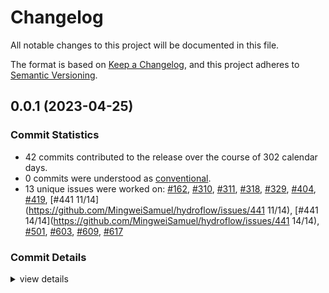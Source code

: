 # Changelog

All notable changes to this project will be documented in this file.

The format is based on [Keep a Changelog](https://keepachangelog.com/en/1.0.0/),
and this project adheres to [Semantic Versioning](https://semver.org/spec/v2.0.0.html).

## 0.0.1 (2023-04-25)

### Commit Statistics

<csr-read-only-do-not-edit/>

 - 42 commits contributed to the release over the course of 302 calendar days.
 - 0 commits were understood as [conventional](https://www.conventionalcommits.org).
 - 13 unique issues were worked on: [#162](https://github.com/MingweiSamuel/hydroflow/issues/162), [#310](https://github.com/MingweiSamuel/hydroflow/issues/310), [#311](https://github.com/MingweiSamuel/hydroflow/issues/311), [#318](https://github.com/MingweiSamuel/hydroflow/issues/318), [#329](https://github.com/MingweiSamuel/hydroflow/issues/329), [#404](https://github.com/MingweiSamuel/hydroflow/issues/404), [#419](https://github.com/MingweiSamuel/hydroflow/issues/419), [#441 11/14](https://github.com/MingweiSamuel/hydroflow/issues/441 11/14), [#441 14/14](https://github.com/MingweiSamuel/hydroflow/issues/441 14/14), [#501](https://github.com/MingweiSamuel/hydroflow/issues/501), [#603](https://github.com/MingweiSamuel/hydroflow/issues/603), [#609](https://github.com/MingweiSamuel/hydroflow/issues/609), [#617](https://github.com/MingweiSamuel/hydroflow/issues/617)

### Commit Details

<csr-read-only-do-not-edit/>

<details><summary>view details</summary>

 * **[#162](https://github.com/MingweiSamuel/hydroflow/issues/162)**
    - SerdeGraph from parser to be callable at runtime ([`17dd150`](https://github.com/MingweiSamuel/hydroflow/commit/17dd1500be1dab5f7abbd498d8f96b6ed00dba59))
 * **[#310](https://github.com/MingweiSamuel/hydroflow/issues/310)**
    - Sort ops while generating the op doc in the book ([`8193409`](https://github.com/MingweiSamuel/hydroflow/commit/8193409eff2e20c4c192b4435df609ea99ea5598))
 * **[#311](https://github.com/MingweiSamuel/hydroflow/issues/311)**
    - Better autogen of input/output specs for ops docs ([`2cbd3e7`](https://github.com/MingweiSamuel/hydroflow/commit/2cbd3e7757da427a47fdde74278de3ec8cbbf9fb))
 * **[#318](https://github.com/MingweiSamuel/hydroflow/issues/318)**
    - Reintroduce code to generate streaming/blocking annotations in docs ([`9530fd7`](https://github.com/MingweiSamuel/hydroflow/commit/9530fd7f501fd078972c6fefe3aa211f23bc1814))
 * **[#329](https://github.com/MingweiSamuel/hydroflow/issues/329)**
    - Get hydroflow to compile to WASM ([`24354d2`](https://github.com/MingweiSamuel/hydroflow/commit/24354d2e11c69e38e4e021aa4acf1525b376b2b1))
 * **[#404](https://github.com/MingweiSamuel/hydroflow/issues/404)**
    - Fix op docs "blocking" to check elided port names, fix #400 ([`608e65b`](https://github.com/MingweiSamuel/hydroflow/commit/608e65b61788376a06ab56b7f92dfd45820b4c0e))
 * **[#419](https://github.com/MingweiSamuel/hydroflow/issues/419)**
    - Encapsulate `FlatGraph`, separate `FlatGraphBuilder` ([`fceaea5`](https://github.com/MingweiSamuel/hydroflow/commit/fceaea5659ac76c2275c1487582a17b646858602))
 * **[#441 11/14](https://github.com/MingweiSamuel/hydroflow/issues/441 11/14)**
    - Remove `FlatGraph`, unify under `PartitionedGraph` ([`b640b53`](https://github.com/MingweiSamuel/hydroflow/commit/b640b532e34b29f44c768d523fbf780dba9785ff))
 * **[#441 14/14](https://github.com/MingweiSamuel/hydroflow/issues/441 14/14)**
    - Cleanup graph docs, organize method names ([`09d3b57`](https://github.com/MingweiSamuel/hydroflow/commit/09d3b57eb03f3920bd10f5c10277d3ef4f9cb0ec))
 * **[#501](https://github.com/MingweiSamuel/hydroflow/issues/501)**
    - Preserve serialize diagnostics for hydroflow graph, stop emitting expected warnings in tests ([`0c810e5`](https://github.com/MingweiSamuel/hydroflow/commit/0c810e5fdd3445923c0c7afbe651f2b4a72c115e))
 * **[#603](https://github.com/MingweiSamuel/hydroflow/issues/603)**
    - Improve operator docs page ([`4241ca0`](https://github.com/MingweiSamuel/hydroflow/commit/4241ca07bad6c8777b4e1a05c6c900cfa8276c81))
 * **[#609](https://github.com/MingweiSamuel/hydroflow/issues/609)**
    - Update syn to 2.0 ([`2e7d802`](https://github.com/MingweiSamuel/hydroflow/commit/2e7d8024f35893ef0abcb6851e370b00615f9562))
 * **[#617](https://github.com/MingweiSamuel/hydroflow/issues/617)**
    - Update `Cargo.toml`s for publishing ([`a78ff9a`](https://github.com/MingweiSamuel/hydroflow/commit/a78ff9aace6771787c2b72aad83be6ad8d49a828))
 * **Uncategorized**
    - Setup release workflow ([`32ef36f`](https://github.com/MingweiSamuel/hydroflow/commit/32ef36f0f4c7baecf1a31d845fee6359366ade47))
    - Use `HydroflowGraph` for graph writing, delete `SerdeGraph` ([`d1ef14e`](https://github.com/MingweiSamuel/hydroflow/commit/d1ef14ee459c51d5a2dd9e7ea03050772e14178c))
    - Refactor `FlatGraph` assembly into separate `FlatGraphBuilder` ([`9dd3bd9`](https://github.com/MingweiSamuel/hydroflow/commit/9dd3bd91586966484abaf01c4330d831804b1983))
    - Emit type guards inline, configurable #263 ([`c6510da`](https://github.com/MingweiSamuel/hydroflow/commit/c6510da4b4cb46ec026e3c1c69b5ce29b17c473c))
    - Separate surface doctests by operator ([`851d97d`](https://github.com/MingweiSamuel/hydroflow/commit/851d97de7ba3435bac98264f4b8679973536486a))
    - Add `hydroflow_macr/build.rs` to autogen operator book docs ([`a5de404`](https://github.com/MingweiSamuel/hydroflow/commit/a5de404cd06c10137f7584d152269327c698a65d))
    - Refactor out surface syntax diagnostics (error messages) ([`008425b`](https://github.com/MingweiSamuel/hydroflow/commit/008425bb436042524f540fc05a855f5fa5535c76))
    - Enable partitioned output on hydroflow_parser! ([`4936198`](https://github.com/MingweiSamuel/hydroflow/commit/4936198a2328057fa4115e38d49898bfd18fb3bb))
    - Add more tests, fix surface syntax bugs ([`eb62ef1`](https://github.com/MingweiSamuel/hydroflow/commit/eb62ef1a47ec58abcf6a11745667e00d69df6d93))
    - Fix surface syntax macro import issues on internal doctests and examples ([`d0be1fa`](https://github.com/MingweiSamuel/hydroflow/commit/d0be1fa76443a8adaa5a2d8ccc1f4e8a3db40280))
    - Cleanups, rename `hydroflow_core` to `hydroflow_lang` ([`c8f2b56`](https://github.com/MingweiSamuel/hydroflow/commit/c8f2b56295555c04e8240432ff686d89fccef01c))
    - Make surface syntax macro fail early for better error messages ([`cbf8a62`](https://github.com/MingweiSamuel/hydroflow/commit/cbf8a62ea24131b5092cb91aea5939764e681760))
    - Wip on codegen w/ some code cleanups ([`d29fb7f`](https://github.com/MingweiSamuel/hydroflow/commit/d29fb7fc275c2774be3f5c08b75f12fdaf6970ff))
    - Add #![allow(clippy::explicit_auto_deref)] due to false positives ([`20382f1`](https://github.com/MingweiSamuel/hydroflow/commit/20382f13d9baf49ee896a6c643bb25788aff2db0))
    - Cleanup and rearrange hydroflow_core graph code ([`49476d3`](https://github.com/MingweiSamuel/hydroflow/commit/49476d397e14a8616e8a963451f19f9752befaa6))
    - Separate into FlatGraph and PartitionedGraph ([`13b7830`](https://github.com/MingweiSamuel/hydroflow/commit/13b783098b5b87ff0e1819b5e5fbb16395c9e308))
    - Move hydroflow macro code into hydroflow_core ([`2623c70`](https://github.com/MingweiSamuel/hydroflow/commit/2623c70b80431a0d6a5e3531f93e3248443af03a))
    - Fix unused method and complex type lints ([`70727c0`](https://github.com/MingweiSamuel/hydroflow/commit/70727c04fd6062b9e6c01799dd87f94bada19cd3))
    - Display handoffs separately in mermaid ([`a913dc6`](https://github.com/MingweiSamuel/hydroflow/commit/a913dc67655e5c934d05576e4bf8ecac9551afdf))
    - Add handling of multi-edges, insertion of handoffs ([`dc8f2db`](https://github.com/MingweiSamuel/hydroflow/commit/dc8f2db9e02304964c2f36caa11891c971c385f7))
    - Subgraph partitioning algorithm working ([`cc8c29c`](https://github.com/MingweiSamuel/hydroflow/commit/cc8c29ccb52e662b80989904b32bb7ef8b487c28))
    - Add checker for operator arity ([`8e7f85a`](https://github.com/MingweiSamuel/hydroflow/commit/8e7f85a7681e62354d5640fd95a703247b984bfb))
    - Cleanup old code, add helpful comments ([`0fe0f40`](https://github.com/MingweiSamuel/hydroflow/commit/0fe0f40dd49bcd1164032ea331f06c209de2ce16))
    - Add mermaid rendering of surface syntax ([`09c9647`](https://github.com/MingweiSamuel/hydroflow/commit/09c964784006898825f1a91893dc20c30bc7853f))
    - New parsing with nice error messages ([`b896108`](https://github.com/MingweiSamuel/hydroflow/commit/b896108792a809e4cbc5053d5214a891c37d330b))
    - WIP issues with keeping spans around, idx collision ([`c963290`](https://github.com/MingweiSamuel/hydroflow/commit/c963290d0e838031d2e0b9a29ce89fb2af047629))
    - Parse updated arrow syntax ([`b7f131c`](https://github.com/MingweiSamuel/hydroflow/commit/b7f131ce38cffc6c8491c778500ceb32d44221d8))
    - Implement basic arrow syntax ([`de8ed49`](https://github.com/MingweiSamuel/hydroflow/commit/de8ed492c1220a131052544079085f44266fe87f))
    - Hydroflow_macro boilerplate ([`b2a8b85`](https://github.com/MingweiSamuel/hydroflow/commit/b2a8b853907ee93ad02ceeb39b95da08a0970330))
</details>

